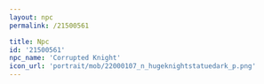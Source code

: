 ```yaml
---
layout: npc
permalink: /21500561

title: Npc
id: '21500561'
npc_name: 'Corrupted Knight'
icon_url: 'portrait/mob/22000107_n_hugeknightstatuedark_p.png'
---
```


